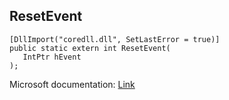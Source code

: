 ## ResetEvent

```
[DllImport("coredll.dll", SetLastError = true)]
public static extern int ResetEvent(
   IntPtr hEvent
);
```

Microsoft documentation: [Link](https://docs.microsoft.com/en-us/windows/win32/api/synchapi/nf-synchapi-resetevent)
